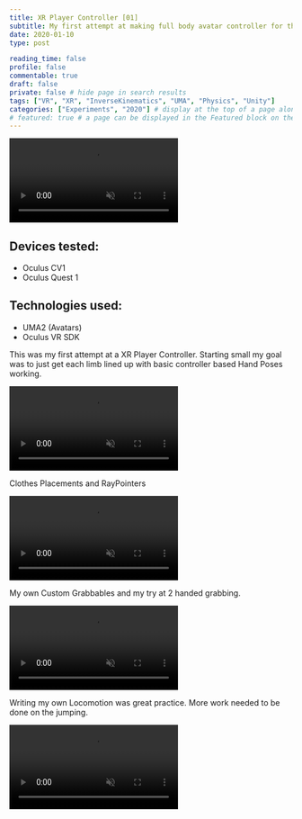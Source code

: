 ```yaml
---
title: XR Player Controller [01]
subtitle: My first attempt at making full body avatar controller for the XR Player.
date: 2020-01-10
type: post

reading_time: false
profile: false
commentable: true
draft: false
private: false # hide page in search results
tags: ["VR", "XR", "InverseKinematics", "UMA", "Physics", "Unity"]
categories: ["Experiments", "2020"] # display at the top of a page alongside a page’s metadata
# featured: true # a page can be displayed in the Featured block on the homepage. This is useful for sticky, announcement blog posts or selected publications etc.
---
```

<div class="video_thing">
    <video muted autoplay="" name="media" loop=""><source src="https://raw.githack.com/Denchyaknow/GitSite_Dencho/Develop/assets/media/projects/XRPlayerController01/XRLog_2020_003.webm" type="video/mp4"></video>
</div>

<!--more-->
## Devices tested:
- Oculus CV1
- Oculus Quest 1

<!-- Technologies Used -->
## Technologies used:
- UMA2 (Avatars)
- Oculus VR SDK

<p>This was my first attempt at a XR Player Controller. Starting small my goal was to just get each limb lined up with basic controller based Hand Poses working.</p>

<div class="video_thing">
    <video muted autoplay="" name="handWaving" loop=""><source src="https://raw.githack.com/Denchyaknow/GitSite_Dencho/Develop/assets/media/projects/XRPlayerController01/XRLog_2020_003.webm" type="video/mp4"></video>
</div>

<p>Clothes Placements and RayPointers</p>

<div class="video_thing">
    <video muted autoplay="" name="rayPointers" loop=""><source src="https://raw.githack.com/Denchyaknow/GitSite_Dencho/Develop/assets/media/projects/XRPlayerController01/XRLog_2020_007.webm" type="video/mp4"></video>
</div>

<p>My own Custom Grabbables and my try at 2 handed grabbing.</p>

<div class="video_thing">
    <video muted autoplay="" name="twoHandedGrabbables" loop=""><source src="https://raw.githack.com/Denchyaknow/GitSite_Dencho/Develop/assets/media/projects/XRPlayerController01/XRLog_2020_009.webm" type="video/mp4"></video>
</div>

<p>Writing my own Locomotion was great practice. More work needed to be done on the jumping.</p>

<div class="video_thing">
    <video muted autoplay="" name="locomotion" loop=""><source src="https://raw.githack.com/Denchyaknow/GitSite_Dencho/Develop/assets/media/projects/XRPlayerController01/XRLog_2020_011.webm" type="video/mp4"></video>
</div>
